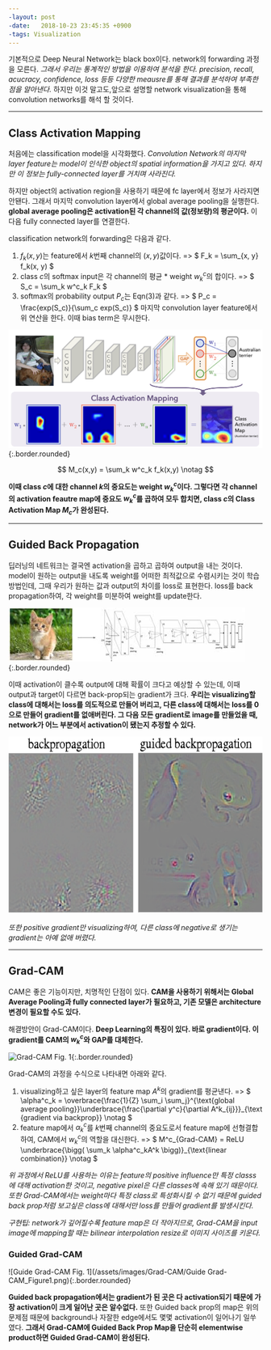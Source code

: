 ```yaml
---
-layout: post
-date:   2018-10-23 23:45:35 +0900
-tags: Visualization
---
```



기본적으로 Deep Neural Network는 black box이다. network의 forwarding 과정을 모른다. _그래서 우리는 통계적인 방법을 이용하여 분석을 한다. precision, recall, acucracy, confidence, loss 등등 다양한 meausre를 통해 결과를 분석하여 부족한 점을 알아낸다._ 하지만 이것 말고도,앞으로 설명할 network visualization을 통해 convolution networks를 해석 할 것이다.   

<!--more-->

---

## Class Activation Mapping 

 처음에는 classification model을 시각화했다. _Convolution Network의 마지막 layer feature는 model이 인식한 object의 spatial information을 가지고 있다. 하지만 이 정보는 fully-connected layer를 거치며 사라진다._

 하지만 object의 activation region을 사용하기 때문에 fc layer에서 정보가 사라지면 안됀다. 그래서 마지막 convolution layer에서 global average pooling을 실행한다. **global average pooling은 activation된 각 channel의 값(정보량)의 평균이다.** 이 다음 fully connected layer를 연결한다.
 
 classification network의 forwarding은 다음과 같다.
 1. $f_k(x, y)$는 feature에서 $k$번째 channel의 $(x, y)$값이다. => $
 F_k = \sum_{x, y} f_k(x, y) $
 2. class $c$의 softmax input은 각 channel의 평균 * weight $w^c_k$의 합이다. => $
 S_c = \sum_k w^c_k F_k $
 3. softmax의 probability output $P_c$는 Eqn(3)과 같다. => $
 P_c = \frac{exp(S_c)}{\sum_c exp(S_c)} $
 마지막 convolution layer feature에서 위 연산을 한다. 이때 bias term은 무시한다.

 ![Cam Fig. 1](/assets/images/Grad-CAM/CAM_Figure1.png){:.border.rounded}

 $$
 M_c(x,y) = \sum_k w^c_k f_k(x,y) \notag
 $$

 **이때 class $c$에 대한 channel $k$의 중요도는 weight $w^c_k$이다. 그렇다면 각 channel의 activation feautre map에 중요도 $w^c_k$를 곱하여 모두 합치면, class $c$의 Class Activation Map $M_c$가 완성된다.**

---
## Guided Back Propagation 

 딥러닝의 네트워크는 결국엔 activation을 곱하고 곱하여 output을 내는 것이다. model이 원하는 output을 내도록 weight를 어떠한 최적값으로 수렴시키는 것이 학습방법인데, 그때 우리가 원하는 값과 output의 차이를 loss로 표현한다. loss를 back propagation하여, 각 weight를 미분하여 weight를 update한다. 

 ![Guide Fig. 1](/assets/images/Grad-CAM/Guide_Figure1.png){:.border.rounded}

 이때 activation이 클수록 output에 대해 확률이 크다고 예상할 수 있는데, 이때 output과 target이 다르면 back-prop되는 gradient가 크다. **우리는 visualizing할 class에 대해서는 loss를 의도적으로 만들어 버리고, 다른 class에 대해서는 loss를 0으로 만들어 gradient를 없애버린다. 그 다음 모든 gradient로 image를 만들었을 때, network가 어느 부분에서 activation이 됐는지 추정할 수 있다.**
 
 <img src="/assets/images/Grad-CAM/Guide_Figure2.png" width="600px" height="350px"/>

 _또한 positive gradient만 visualizing하여, 다른 class에 negative로 생기는 gradient는 아예 없애 버렸다._ 

 --- 
## Grad-CAM 

 CAM은 좋은 기능이지만, 치명적인 단점이 있다. **CAM을 사용하기 위해서는 Global Average Pooling과 fully connected layer가 필요하고, 기존 모델은 architecture 변경이 필요할 수도 있다.**  

 해결방안이 Grad-CAM이다. **Deep Learning의 특징이 있다. 바로 gradient이다. 이 gradient를 CAM의 $w^c_k$와 GAP를 대체한다.**

 ![Grad-CAM Fig. 1](/assets/images/Grad-CAM/Grad-CAM_Figure1.png){:.border.rounded}

 Grad-CAM의 과정을 수식으로 나타내면 아래와 같다.
1. visualizing하고 싶은 layer의 feature map $A^k$의 gradient를 평균낸다. => $ \alpha^c_k = \overbrace{\frac{1}{Z} \sum_i \sum_j}^{\text{global average pooling}}\underbrace{\frac{\partial y^c}{\partial A^k_{ij}}}_{\text {gradient via backprop}} \notag $
2. feature map에서 $\alpha^c_k$를 $k$번째 channel의 중요도로서 feature map에 선형결합하여, CAM에서 $w^c_k$의 역할을 대신한다. => $ M^c_{Grad-CAM} = ReLU \underbrace{\bigg( \sum_k \alpha^c_kA^k \bigg)}_{\text{linear combination}} \notag $

 _위 과정에서 ReLU를 사용하는 이유는 feature의 positive influence만 특정 classs에 대해 activation한 것이고, negative pixel은 다른 classes에 속해 있기 때문이다. 또한 Grad-CAM에서는 weight마다 특정 class로 특성화시킬 수 없기 때문에 guided back prop처럼 보고싶은 class에 대해서만 loss를 만들어 gradient를 발생시킨다._

 _구현팁: network가 깊어질수록 feature map은 더 작아지므로, Grad-CAM을 input image에 mapping할 때는 bilinear interpolation resize로 이미지 사이즈를 키운다._

### Guided Grad-CAM

 ![Guide Grad-CAM Fig. 1](/assets/images/Grad-CAM/Guide Grad-CAM_Figure1.png){:.border.rounded}

 **Guided back propagation에서는 gradient가 된 곳은 다 activation되기 때문에 가장 activation이 크게 일어난 곳은 알수없다.** 또한 Guided back prop의 map은 위의 문제점 때문에 background나 자잘한 edge에서도 몇몇 activation이 일어나기 일쑤였다. **그래서 Grad-CAM에 Guided Back Prop Map을 단순히 elementwise product하면 Guided Grad-CAM이 완성된다.**
